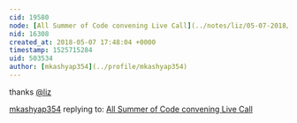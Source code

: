 ```yaml
---
cid: 19580
node: [All Summer of Code convening Live Call](../notes/liz/05-07-2018/all-summer-of-code-convening-live-call)
nid: 16308
created_at: 2018-05-07 17:48:04 +0000
timestamp: 1525715284
uid: 503534
author: [mkashyap354](../profile/mkashyap354)
---
```


thanks [@liz](/profile/liz)

[mkashyap354](../profile/mkashyap354) replying to: [All Summer of Code convening Live Call](../notes/liz/05-07-2018/all-summer-of-code-convening-live-call)

